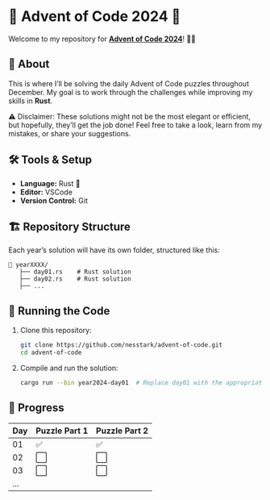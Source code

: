 # 🎄 Advent of Code 2024 🎄

Welcome to my repository for **[Advent of Code 2024](https://adventofcode.com/2024)**! 🎅✨  

## 📜 About  
This is where I’ll be solving the daily Advent of Code puzzles throughout December. My goal is to work through the challenges while improving my skills in **Rust**.  

⚠️ Disclaimer: These solutions might not be the most elegant or efficient, but hopefully, they’ll get the job done! Feel free to take a look, learn from my mistakes, or share your suggestions.

## 🛠️ Tools & Setup  
- **Language:** Rust 🦀  
- **Editor:** VSCode
- **Version Control:** Git  

## 🏗️ Repository Structure  
Each year’s solution will have its own folder, structured like this:  
```
📂 yearXXXX/
   ├── day01.rs    # Rust solution
   ├── day02.rs    # Rust solution
   ├── ...
```  

## 🚀 Running the Code  
1. Clone this repository:  
   ```bash
   git clone https://github.com/nesstark/advent-of-code.git
   cd advent-of-code
   ```  
2. Compile and run the solution:  
   ```bash
   cargo run --bin year2024-day01  # Replace day01 with the appropriate file for the day
   ```  

## 📅 Progress  
| Day | Puzzle Part 1 | Puzzle Part 2 |  
|-----|---------------|---------------|  
| 01  | ✅             | ✅            |  
| 02  | ⬜             | ⬜            |
| 03  | ⬜             | ⬜            |
| ... |               |               |  
